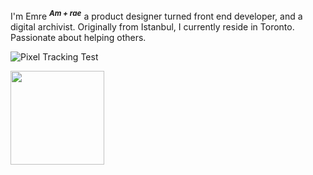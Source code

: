 I'm Emre <sup>**_Am + rae_**</sup> a product designer turned front end developer, and a digital archivist. Originally from Istanbul, I currently reside in Toronto. Passionate about helping others.


![Pixel Tracking Test](https://mostlyemre.goatcounter.com/count?p=/github-profile)


<img src="https://emre.ca/profile.jpeg" data-canonical-src="https://emre.ca/profile.jpeg" width="150" height="150" />
